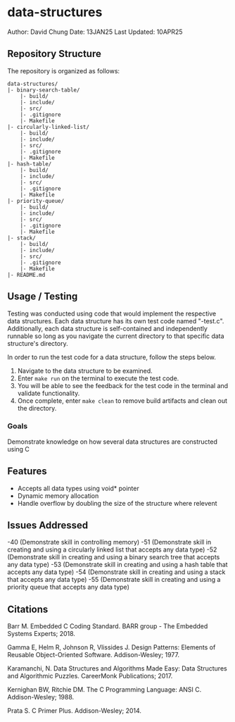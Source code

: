 # data-structures

Author: David Chung
Date: 13JAN25
Last Updated: 10APR25

## Repository Structure

The repository is organized as follows:

```
data-structures/
|- binary-search-table/
    |- build/
    |- include/
    |- src/
    |- .gitignore
    |- Makefile
|- circularly-linked-list/
    |- build/
    |- include/
    |- src/
    |- .gitignore
    |- Makefile
|- hash-table/
    |- build/
    |- include/
    |- src/
    |- .gitignore
    |- Makefile
|- priority-queue/
    |- build/
    |- include/
    |- src/
    |- .gitignore
    |- Makefile
|- stack/
    |- build/
    |- include/
    |- src/
    |- .gitignore
    |- Makefile
|- README.md
```

## Usage / Testing
Testing was conducted using code that would implement the respective data structures. Each data structure has its own test code named "<data structure type>-test.c". Additionally, each data structure is self-contained and independently runnable so long as you navigate the current directory to that specific data structure's directory.

In order to run the test code for a data structure, follow the steps below.
1. Navigate to the data structure to be examined.
2. Enter `make run` on the terminal to execute the test code.
3. You will be able to see the feedback for the test code in the terminal and validate functionality.
4. Once complete, enter `make clean` to remove build artifacts and clean out the directory. 

### Goals
Demonstrate knowledge on how several data structures are constructed using C 

## Features
- Accepts all data types using void* pointer
- Dynamic memory allocation
- Handle overflow by doubling the size of the structure where relevent

## Issues Addressed
-40 (Demonstrate skill in controlling memory)
-51 (Demonstrate skill in creating and using a circularly linked list that accepts any data type)
-52 (Demonstrate skill in creating and using a binary search tree that accepts any data type)
-53 (Demonstrate skill in creating and using a hash table that accepts any data type)
-54 (Demonstrate skill in creating and using a stack that accepts any data type)
-55 (Demonstrate skill in creating and using a priority queue that accepts any data type)

## Citations
Barr M. Embedded C Coding Standard. BARR group - The Embedded Systems Experts; 2018.

Gamma E, Helm R, Johnson R, Vlissides J. Design Patterns: Elements of Reusable Object-Oriented Software. Addison-Wesley; 1977. 

Karamanchi, N. Data Structures and Algorithms Made Easy: Data Structures and Algorithmic Puzzles. CareerMonk Publications; 2017.

Kernighan BW, Ritchie DM. The C Programming Language: ANSI C. Addison-Wesley; 1988.

Prata S. C Primer Plus. Addison-Wesley; 2014.
